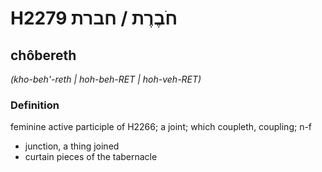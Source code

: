 # H2279 חֹבֶרֶת / חברת

## chôbereth

_(kho-beh'-reth | hoh-beh-RET | hoh-veh-RET)_

### Definition

feminine active participle of H2266; a joint; which coupleth, coupling; n-f

- junction, a thing joined
- curtain pieces of the tabernacle
